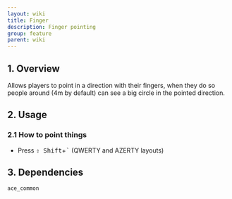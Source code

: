 ```yaml
---
layout: wiki
title: Finger
description: Finger pointing
group: feature
parent: wiki
---
```


## 1. Overview
Allows players to point in a direction with their fingers, when they do so people around (4m by default) can see a big circle in the pointed direction.


## 2. Usage

### 2.1 How to point things
- Press <kbd>⇧&nbsp;Shift</kbd>+<kbd>`</kbd> (QWERTY and AZERTY layouts)

## 3. Dependencies

`ace_common`
